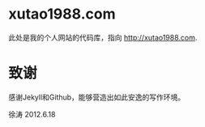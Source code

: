 xutao1988.com
==============

此处是我的个人网站的代码库，指向 <http://xutao1988.com>.


致谢
====
感谢Jekyll和Github，能够营造出如此安逸的写作环境。

徐涛
2012.6.18
